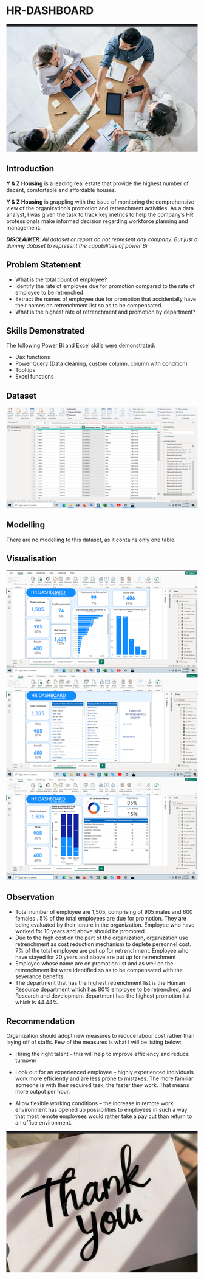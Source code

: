 # HR-DASHBOARD
![](HRPICS.jpg)

## Introduction

**Y & Z Housing** is a leading real estate that provide the highest number of decent, comfortable and affordable houses.

**Y & Z Housing** is grappling with the issue of monitoring the comprehensive view of the organization’s promotion and retrenchment activities. As a data analyst, I was given the task to track key metrics to help the company’s HR professionals make informed decision regarding workforce planning and management.

**_DISCLAIMER_**: _All dataset or report do not represent any company. But just a dummy dataset to represent the capabilities of power Bi_

## Problem Statement

-	What is the total count of employee?
-	Identify the rate of employee due for promotion compared to the rate of employee to be retrenched
-	Extract the names of employee due for promotion that accidentally have their names on retrenchment list so as to be compensated.
-	What is the highest rate of retrenchment and promotion by department?

## Skills Demonstrated

  The following Power Bi and Excel skills were demonstrated:
-	Dax functions
-	Power Query (Data cleaning, custom column, column with condition)
-	Tooltips
-	Excel functions

## Dataset

  ![](Dataset.png)

## Modelling

There are no modelling to this dataset, as it contains only one table.

## Visualisation

![](Employee.png)
![](Benefit.png)
![](Performance.png)

## Observation

-	Total number of employee are 1,505, comprising of 905 males and 600 females . 5% of the total employees are due for promotion. They are being evaluated by their tenure in the organization. Employee who have worked for 10 years and above should be promoted.
-	Due to the high cost on the part of the organization, organization use retrenchment as cost reduction mechanism to deplete personnel cost. 7% of the total employee are put up for retrenchment. Employee who have stayed for 20 years and above are put up for retrenchment
-	Employee whose name are on promotion list and as well on the retrenchment list were identified so as to be compensated with the severance benefits.
-	The department that has the highest retrenchment list is the Human Resource department which has 80% employee to be retrenched, and Research and development department has the highest promotion list which is 44.44%.

## Recommendation

Organization should adopt new measures to reduce labour cost rather than laying off of staffs. Few of the measures is what I will be listing below:
-	Hiring the right talent – this will help to improve efficiency and reduce turnover

-	Look out for an experienced  employee – highly experienced individuals work more efficiently and are less prone to mistakes. The more familiar someone is with their required task, the faster they work. That means more output per hour.

- Allow flexible working conditions – the increase in remote work environment has opened up possibilities to employees in such a way that most remote employees would rather take a pay cut than return to an office environment.


![](Thankyou.jpg)

	 









  


  
